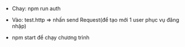 - Chay: npm run auth

- Vào: test.http => nhấn send Request(để tạo mới 1 user phục vụ đăng nhập)

- npm start để chạy chương trình
